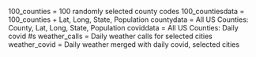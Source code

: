 100_counties = 100 randomly selected county codes
100_countiesdata = 100_counties + Lat, Long, State, Population
countydata = All US Counties: County, Lat, Long, State, Population
coviddata = All US Counties: Daily covid #s
weather_calls = Daily weather calls for selected cities
weather_covid = Daily weather merged with daily covid, selected cities
